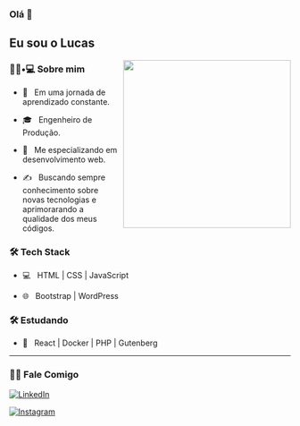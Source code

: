 ### Olá 👋<h2> Eu sou o Lucas</h2>

<img align='right' src="https://media.giphy.com/media/26tn33aiTi1jkl6H6/giphy.gif" width="300">

<h3> 👨🏻•💻 Sobre mim </h3>



- 🤔 &nbsp; Em uma jornada de aprendizado constante.

- 🎓 &nbsp; Engenheiro de Produção.

- 🌱 &nbsp; Me especializando em desenvolvimento web.

- ✍️ &nbsp; Buscando sempre conhecimento sobre novas tecnologias e aprimorarando a qualidade dos meus códigos.



<h3>🛠 Tech Stack</h3>



- 💻 &nbsp; HTML | CSS | JavaScript 

- 🌐 &nbsp; Bootstrap | WordPress

<!--

- 🛢 &nbsp; MySQL | MariaDB

- 🔧 &nbsp; Git | Markdown 

- 🖥 &nbsp; Photoshop

-->



<h3>🛠 Estudando</h3>

- 🔧 &nbsp; React | Docker | PHP | Gutenberg

<hr>

<h3> 🤝🏻 Fale Comigo </h3>

<p align="center">

<a href="https://www.linkedin.com/in/lucaslarocca"><img alt="LinkedIn" src="https://img.shields.io/badge/LinkedIn-Lucas%20Larocca-blue?style=flat-square&logo=linkedin"></a>

<a href="https://www.instagram.com/luucaslarocca"><img alt="Instagram" src="https://img.shields.io/badge/Instagram-luucaslarocca-black?style=flat-square&logo=instagram"></a>

</p>
